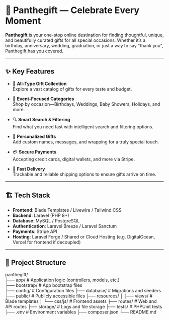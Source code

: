 # 🎁 Panthegift — Celebrate Every Moment

**Panthegift** is your one-stop online destination for finding thoughtful, unique, and beautifully curated gifts for all special occasions. Whether it’s a birthday, anniversary, wedding, graduation, or just a way to say "thank you", Panthegift has you covered.

---

## ✨ Key Features

- 🎁 **All-Type Gift Collection**  
  Explore a vast catalog of gifts for every taste and budget.

- 📅 **Event-Focused Categories**  
  Shop by occasion—Birthdays, Weddings, Baby Showers, Holidays, and more.

- 🔍 **Smart Search & Filtering**  
  Find what you need fast with intelligent search and filtering options.

- 🎨 **Personalized Gifts**  
  Add custom names, messages, and wrapping for a truly special touch.

- 💳 **Secure Payments**  
  Accepting credit cards, digital wallets, and more via Stripe.

- 🚚 **Fast Delivery**  
  Trackable and reliable shipping options to ensure gifts arrive on time.

---

## 🏗️ Tech Stack

- **Frontend**: Blade Templates / Livewire / Tailwind CSS  
- **Backend**: Laravel (PHP 8+)  
- **Database**: MySQL / PostgreSQL  
- **Authentication**: Laravel Breeze / Laravel Sanctum  
- **Payments**: Stripe API  
- **Hosting**: Laravel Forge / Shared or Cloud Hosting (e.g. DigitalOcean, Vercel for frontend if decoupled)

---

## 📁 Project Structure

panthegift/ <br/>
├── app/ # Application logic (controllers, models, etc.)  <br/>
├── bootstrap/ # App bootstrap files  <br/>
├── config/ # Configuration files
├── database/ # Migrations and seeders
├── public/ # Publicly accessible files
├── resources/
│ ├── views/ # Blade templates
│ └── css/js/ # Frontend assets
├── routes/ # Web and API routes
├── storage/ # Logs and file storage
├── tests/ # PHPUnit tests
├── .env # Environment variables
├── composer.json
└── README.md
